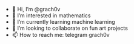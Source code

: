 - 👋 Hi, I’m @grach0v
- 👀 I’m interested in mathematics
- 🌱 I’m currently learning machine learning
- 💞️ I’m looking to collaborate on fun art projects
- 📫 How to reach me: telegram grach0v

<!---
grach0v/grach0v is a ✨ special ✨ repository because its `README.md` (this file) appears on your GitHub profile.
You can click the Preview link to take a look at your changes.
--->
